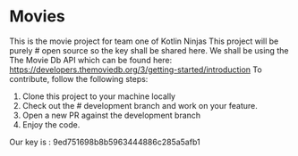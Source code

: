 # Movies
This is the movie project for team one of Kotlin Ninjas
This project will be purely # open source so the key shall be shared here. We shall be using the
The Movie Db API which can be found here: https://developers.themoviedb.org/3/getting-started/introduction
To contribute, follow the following steps:
1. Clone this project to your machine locally
2. Check out the # development branch and work on your feature.
3. Open a new PR against the development branch
4. Enjoy the code.

Our key is : 9ed751698b8b5963444886c285a5afb1
